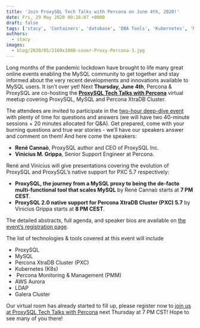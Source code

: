 ```yaml
---
title: 'Join ProxySQL Tech Talks with Percona on June 4th, 2020!'
date: Fri, 29 May 2020 09:16:07 +0000
draft: false
tags: ['stacy', 'Containers', 'database', 'DBA Tools', 'Kubernetes', 'MySQL', 'MySQL', 'mysql-and-variants', 'Open Source Databases', 'Percona XtraDB Cluster', 'ProxySQL', 'PXC', 'tools', 'Tools']
authors:
  - stacy
images:
  - blog/2020/05/2160x1080-cover-Proxy-Percona-3.jpg
---
```


Long months of the pandemic lockdown have brought to life many great online events enabling the MySQL community to get together and stay informed about the very recent developments and innovations available to MySQL users. It isn’t over yet! Next **Thursday, June 4th**, Percona & ProxySQL are co-hosting the [**ProxySQL Tech Talks with Percona**](https://bit.ly/2THdDqv) virtual meetup covering ProxySQL, MySQL and Percona XtraDB Cluster. 

The attendees are invited to participate in the [two-hour deep-dive event](https://bit.ly/2THdDqv) with plenty of time for questions and answers (we will have two 40-minute sessions + 20 minutes allocated for Q&A). Get prepared, come with your burning questions and true war stories - we’ll have our speakers answer and comment on them! And here come the speakers:

*   **René Cannaò**, ProxySQL author and CEO of ProxySQL Inc.
*   **Vinicius M. Grippa**, Senior Support Engineer at Percona.

René and Vinicius will give presentations covering the evolution of ProxySQL and ProxySQL’s native support for PXC 5.7 respectively:

*   **ProxySQL, the journey from a MySQL proxy to being the de-facto multi-functional tool that scales MySQL** by René Cannaò starts at **7 PM CEST**.
*   **ProxySQL 2.0 native support for Percona XtraDB Cluster (PXC) 5.7** by Vinicius Grippa starts at **8 PM CEST**.

The detailed abstracts, full agenda, and speaker bios are available on [the event’s registration page](https://bit.ly/2THdDqv). 

The list of technologies & tools covered at this event will include

*   ProxySQL
*   MySQL
*   Percona XtraDB Cluster (PXC)
*   Kubernetes (K8s)
*    Percona Monitoring & Management (PMM)
*   AWS Aurora
*   LDAP
*   Galera Cluster

Our virtual room has already started to fill up, please register now to [join us at ProxySQL Tech Talks with Percona](https://bit.ly/2THdDqv) next Thursday at 7 PM CST! Hope to see many of you there!